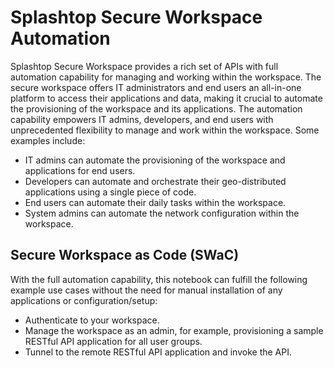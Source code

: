 # Splashtop Secure Workspace Automation

Splashtop Secure Workspace provides a rich set of APIs with full automation capability for managing and working within the workspace. The secure workspace offers IT administrators and end users an all-in-one platform to access their applications and data, making it crucial to automate the provisioning of the workspace and its applications. The automation capability empowers IT admins, developers, and end users with unprecedented flexibility to manage and work within the workspace. Some examples include:

- IT admins can automate the provisioning of the workspace and applications for end users.
- Developers can automate and orchestrate their geo-distributed applications using a single piece of code.
- End users can automate their daily tasks within the workspace.
- System admins can automate the network configuration within the workspace.

## Secure Workspace as Code (SWaC)

With the full automation capability, this notebook can fulfill the following example use cases without the need for manual installation of any applications or configuration/setup:

- Authenticate to your workspace.
- Manage the workspace as an admin, for example, provisioning a sample RESTful API application for all user groups.
- Tunnel to the remote RESTful API application and invoke the API.

